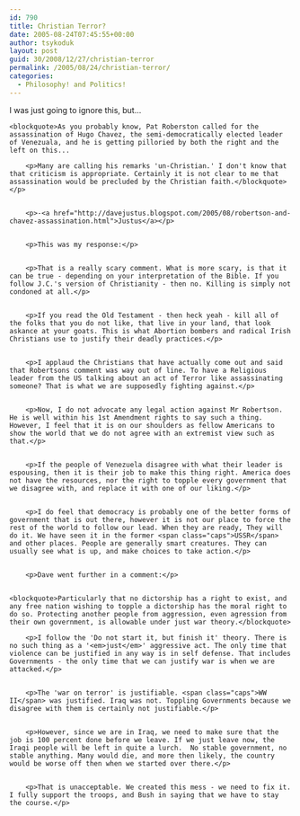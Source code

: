 ```yaml
---
id: 790
title: Christian Terror?
date: 2005-08-24T07:45:55+00:00
author: tsykoduk
layout: post
guid: 30/2008/12/27/christian-terror
permalink: /2005/08/24/christian-terror/
categories:
  - Philosophy! and Politics!
---
```

<p>I was just going to ignore this, but...</p>


	<blockquote>As you probably know, Pat Roberston called for the assassination of Hugo Chavez, the semi-democratically elected leader of Venezuala, and he is getting pilloried by both the right and the left on this...

		<p>Many are calling his remarks 'un-Christian.' I don't know that that criticism is appropriate. Certainly it is not clear to me that assassination would be precluded by the Christian faith.</blockquote></p>


		<p>-<a href="http://davejustus.blogspot.com/2005/08/robertson-and-chavez-assassination.html">Justus</a></p>


		<p>This was my response:</p>


		<p>That is a really scary comment. What is more scary, is that it can be true - depending on your interpretation of the Bible. If you follow J.C.'s version of Christianity - then no. Killing is simply not condoned at all.</p>


		<p>If you read the Old Testament - then heck yeah - kill all of the folks that you do not like, that live in your land, that look askance at your goats. This is what Abortion bombers and radical Irish Christians use to justify their deadly practices.</p>


		<p>I applaud the Christians that have actually come out and said that Robertsons comment was way out of line. To have a Religious leader from the US talking about an act of Terror like assassinating someone? That is what we are supposedly fighting against.</p>


		<p>Now, I do not advocate any legal action against Mr Robertson. He is well within his 1st Amendment rights to say such a thing. However, I feel that it is on our shoulders as fellow Americans to show the world that we do not agree with an extremist view such as that.</p>


		<p>If the people of Venezuela disagree with what their leader is espousing, then it is their job to make this thing right. America does not have the resources, nor the right to topple every government that we disagree with, and replace it with one of our liking.</p>


		<p>I do feel that democracy is probably one of the better forms of government that is out there, however it is not our place to force the rest of the world to follow our lead. When they are ready, They will do it. We have seen it in the former <span class="caps">USSR</span> and other places. People are generally smart creatures. They can usually see what is up, and make choices to take action.</p>


		<p>Dave went further in a comment:</p>


	<blockquote>Particularly that no dictorship has a right to exist, and any free nation wishing to topple a dictorship has the moral right to do so. Protecting another people from aggression, even agression from their own government, is allowable under just war theory.</blockquote>

		<p>I follow the 'Do not start it, but finish it' theory. There is no such thing as a '<em>just</em>' aggressive act. The only time that violence can be justified in any way is in self defense. That includes Governments - the only time that we can justify war is when we are attacked.</p>


		<p>The 'war on terror' is justifiable. <span class="caps">WW II</span> was justified. Iraq was not. Toppling Governments because we disagree with them is certainly not justifiable.</p>


		<p>However, since we are in Iraq, we need to make sure that the job is 100 percent done before we leave. If we just leave now, the Iraqi people will be left in quite a lurch.  No stable government, no stable anything. Many would die, and more then likely, the country would be worse off then when we started over there.</p>


		<p>That is unacceptable. We created this mess - we need to fix it. I fully support the troops, and Bush in saying that we have to stay the course.</p>